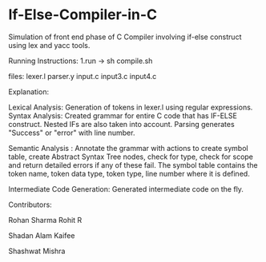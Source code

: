 # If-Else-Compiler-in-C

Simulation of front end phase of C Compiler involving if-else construct using lex and yacc tools.


Running Instructions:
1.run -> sh compile.sh


files:
lexer.l
parser.y
input.c
input3.c
input4.c

Explanation:

Lexical Analysis: Generation of tokens in lexer.l using regular expressions.
Syntax Analysis: Created grammar for entire C code that has IF-ELSE construct. Nested IFs are also taken into account. Parsing generates "Success" or "error" with line number.

Semantic Analysis : Annotate the grammar with actions to create symbol table, create Abstract Syntax Tree nodes, check for type, check for scope and return detailed errors if any of these fail. The symbol table contains the token name, token data type, token type, line number where it is defined.

Intermediate Code Generation: Generated intermediate code on the fly.

Contributors:

Rohan Sharma 
Rohit R

Shadan Alam Kaifee

Shashwat Mishra

